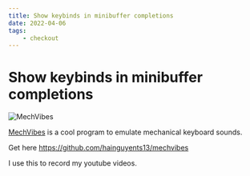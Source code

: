 ```yaml
---
title: Show keybinds in minibuffer completions
date: 2022-04-06
tags:
	- checkout
---
```


# Show keybinds in minibuffer completions #

![MechVibes](https://camo.githubusercontent.com/064a15f8aa697f91aefae44c108b80e03c0a8bf4b3c4b9e78dabc385c2f106c5/68747470733a2f2f692e696d6775722e636f6d2f37387155554c412e6a7067)

[MechVibes](https://github.com/hainguyents13/mechvibes "MechVibes") is a cool program to emulate mechanical keyboard sounds.

Get here <https://github.com/hainguyents13/mechvibes>

I use this to record my youtube videos.

